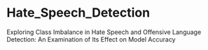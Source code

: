 # Hate_Speech_Detection
Exploring Class Imbalance in Hate Speech and Offensive Language Detection: An Examination of Its Effect on Model Accuracy
